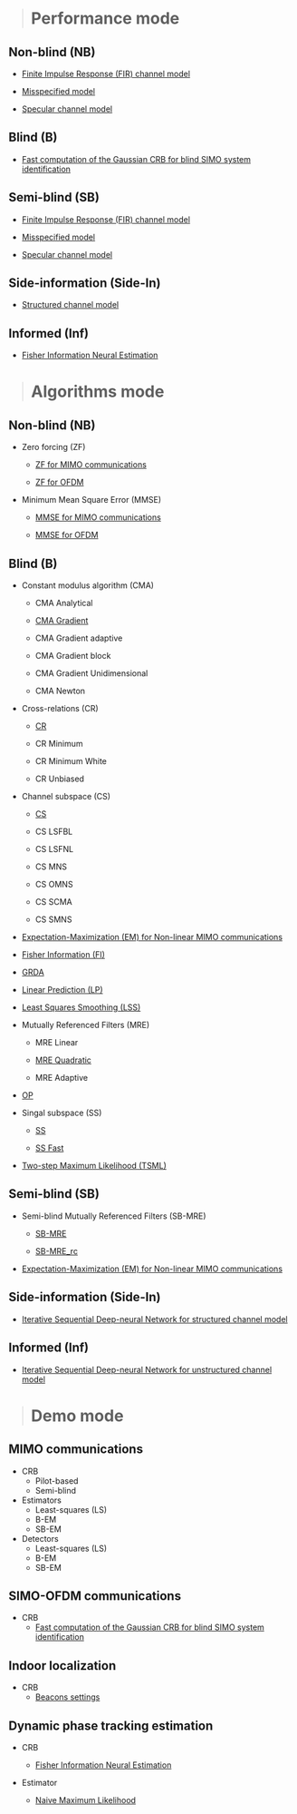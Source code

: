 #
> # **Performance mode**

## Non-blind (NB)

- [Finite Impulse Response (FIR) channel model](algorithms/CRB_Mode/NB/CRB_NB_FIR.md)

- [Misspecified model](algorithms/CRB_Mode/NB/CRB_NB_MISSPECIFIED.md)

- [Specular channel model](algorithms/CRB_Mode/NB/CRB_NB_SPECULAR.md)

## Blind (B)

- [Fast computation of the Gaussian CRB for blind SIMO system identification](algorithms/CRB_Mode/B/CRB_Fast_GCRB_SIMO.md)

## Semi-blind (SB)

- [Finite Impulse Response (FIR) channel model](algorithms/CRB_Mode/SB/CRB_SB_FIR.md)

- [Misspecified model](algorithms/CRB_Mode/SB/CRB_SB_MISSPECIFIED.md)

- [Specular channel model](algorithms/CRB_Mode/SB/CRB_SB_SPECULAR.md)

## Side-information (Side-In)

- [Structured channel model](algorithms/CRB_Mode/Side-In/CRB_Side-In_STRUCTURED.md)

## Informed (Inf)

- [Fisher Information Neural Estimation](algorithms/CRB_Mode/Inf/CRB_Inf_FINE.md)


> # **Algorithms mode**

## Non-blind (NB) 

- Zero forcing (ZF)

    - [ZF for MIMO communications](algorithms/Algo_Mode/NB/Algo_NB_ZF.md)

    - [ZF for OFDM](algorithms/Algo_Mode/NB/Algo_NB_ZF-OFDM.md)

- Minimum Mean Square Error (MMSE)

    - [MMSE for MIMO communications](algorithms/Algo_Mode/NB/Algo_NB_MMSE.md)

    - [MMSE for OFDM](algorithms/Algo_Mode/NB/Algo_NB_MMSE-OFDM.md)

## Blind (B)

- Constant modulus algorithm (CMA)

    - CMA Analytical

    - [CMA Gradient](algorithms/Algo_Mode/B/Algo_B_CMA_grad.md)

    - CMA Gradient adaptive

    - CMA Gradient block

    - CMA Gradient Unidimensional

    - CMA Newton

- Cross-relations (CR)

    - [CR](algorithms/Algo_Mode/B/Algo_B_CR.md)

    - CR Minimum

    - CR Minimum White

    - CR Unbiased

- Channel subspace (CS)

    - [CS](algorithms/Algo_Mode/B/Algo_B_CS.md)

    - CS LSFBL

    - CS LSFNL

    - CS MNS

    - CS OMNS

    - CS SCMA

    - CS SMNS

- [Expectation-Maximization (EM) for Non-linear MIMO communications](algorithms/Algo_Mode/B/Algo_B_EM_Non-linear_MIMO.md)

- [Fisher Information (FI)](algorithms/Algo_Mode/B/Algo_B_FI.md)

- [GRDA](algorithms/Algo_Mode/B/Algo_B_GRDA.md)
    
- [Linear Prediction (LP)](algorithms/Algo_Mode/B/Algo_B_LP.md)

- [Least Squares Smoothing (LSS)](algorithms/Algo_Mode/B/Algo_B_LSS.md)

- Mutually Referenced Filters (MRE)

    - MRE Linear

    - [MRE Quadratic](algorithms/Algo_Mode/B/Algo_B_MRE.md)

    - MRE Adaptive

- [OP](algorithms/Algo_Mode/B/Algo_B_OP.md)

- Singal subspace (SS)

    - [SS](algorithms/Algo_Mode/B/Algo_B_SS.md)

    - [SS Fast](algorithms/Algo_Mode/B/Algo_B_SS_Fast.md)

- [Two-step Maximum Likelihood (TSML)](algorithms/Algo_Mode/B/Algo_B_TSML.md)

## Semi-blind (SB)

- Semi-blind Mutually Referenced Filters (SB-MRE)

    - [SB-MRE](algorithms/Algo_Mode/SB/Algo_SB_MRE.md)

    - [SB-MRE\_rc](algorithms/Algo_Mode/SB/Algo_SB_MRE_rc.md)

- [Expectation-Maximization (EM) for Non-linear MIMO communications](algorithms/Algo_Mode/SB/Algo_SB_EM_Non-linear_MIMO.md)

## Side-information (Side-In)

- [Iterative Sequential Deep-neural Network for structured channel model](algorithms/Algo_Mode/Side-In/Algo_Side-In_ISDNN.md)

## Informed (Inf)

- [Iterative Sequential Deep-neural Network for unstructured channel model](algorithms/Algo_Mode/Inf/Algo_Inf_ISDNN.md)


> # **Demo mode**

## MIMO communications

- CRB
    - Pilot-based
    - Semi-blind
- Estimators
    - Least-squares (LS)
    - B-EM
    - SB-EM
- Detectors
    - Least-squares (LS)
    - B-EM
    - SB-EM

## SIMO-OFDM communications

- CRB
    - [Fast computation of the Gaussian CRB for blind SIMO system identification](algorithms/CRB_Mode/B/CRB_Fast_GCRB_SIMO.md)

## Indoor localization

- CRB
    - [Beacons settings](algorithms/Demo_Mode/Indoor_Localization/CRB_Indoor_Localization_Beacons.md)

## Dynamic phase tracking estimation

- CRB
    - [Fisher Information Neural Estimation](algorithms/CRB_Mode/Inf/CRB_Inf_FINE.md)

- Estimator
    - [Naive Maximum Likelihood](algorithms/Demo_Mode/DPTE/Demo_Naive_MLE.md)